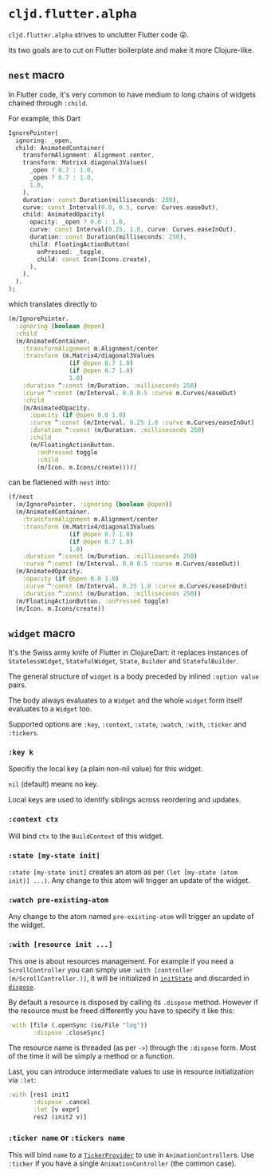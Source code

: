 # `cljd.flutter.alpha`

`cljd.flutter.alpha` strives to unclutter Flutter code 😜.

Its two goals are to cut on Flutter boilerplate and make it more Clojure-like.

## `nest` macro

In Flutter code, it's very common to have medium to long chains of widgets chained through `:child`.

For example, this Dart

```dart
IgnorePointer(
  ignoring: _open,
  child: AnimatedContainer(
    transformAlignment: Alignment.center,
    transform: Matrix4.diagonal3Values(
      _open ? 0.7 : 1.0,
      _open ? 0.7 : 1.0,
      1.0,
    ),
    duration: const Duration(milliseconds: 250),
    curve: const Interval(0.0, 0.5, curve: Curves.easeOut),
    child: AnimatedOpacity(
      opacity: _open ? 0.0 : 1.0,
      curve: const Interval(0.25, 1.0, curve: Curves.easeInOut),
      duration: const Duration(milliseconds: 250),
      child: FloatingActionButton(
        onPressed: _toggle,
        child: const Icon(Icons.create),
      ),
    ),
  ),
);
```

which translates directly to
```clj
(m/IgnorePointer.
  :ignoring (boolean @open)
  :child
  (m/AnimatedContainer.
    :transformAlignment m.Alignment/center
    :transform (m.Matrix4/diagonal3Values
                 (if @open 0.7 1.0)
                 (if @open 0.7 1.0)
                 1.0)
    :duration ^:const (m/Duration. :milliseconds 250)
    :curve ^:const (m/Interval. 0.0 0.5 :curve m.Curves/easeOut)
    :child
    (m/AnimatedOpacity.
      :opacity (if @open 0.0 1.0)
      :curve ^:const (m/Interval. 0.25 1.0 :curve m.Curves/easeInOut)
      :duration ^:const (m/Duration. :milliseconds 250)
      :child
      (m/FloatingActionButton.
        :onPressed toggle
        :child
        (m/Icon. m.Icons/create)))))
```

can be flattened with `nest` into:

```clj
(f/nest
  (m/IgnorePointer. :ignoring (boolean @open))
  (m/AnimatedContainer.
    :transformAlignment m.Alignment/center
    :transform (m.Matrix4/diagonal3Values
                 (if @open 0.7 1.0)
                 (if @open 0.7 1.0)
                 1.0)
    :duration ^:const (m/Duration. :milliseconds 250)
    :curve ^:const (m/Interval. 0.0 0.5 :curve m.Curves/easeOut))
  (m/AnimatedOpacity.
    :opacity (if @open 0.0 1.0)
    :curve ^:const (m/Interval. 0.25 1.0 :curve m.Curves/easeInOut)
    :duration ^:const (m/Duration. :milliseconds 250))
  (m/FloatingActionButton. :onPressed toggle)
  (m/Icon. m.Icons/create))
  ```

## `widget` macro

It's the Swiss army knife of Flutter in ClojureDart: it replaces instances of `StatelessWidget`, `StatefulWidget`, `State`, `Builder` and `StatefulBuilder`.

The general structure of `widget` is a body preceded by inlined `:option value` pairs.

The body always evaluates to a `Widget` and the whole `widget` form itself evaluates to a `Widget` too.

Supported options are `:key`, `:context`, `:state`, `:watch`, `:with`, `:ticker` and `:tickers`.

### `:key k`

Specifiy the local key (a plain non-nil value) for this widget.

`nil` (default) means no key.

Local keys are used to identify siblings across reordering and updates.

### `:context ctx`

Will bind `ctx` to the `BuildContext` of this widget.

### `:state [my-state init]`

`:state [my-state init]` creates an atom as per `(let [my-state (atom init)] ...)`. Any change to this atom will trigger an update of the widget.

### `:watch pre-existing-atom`

Any change to the atom named `pre-existing-atom` will trigger an update of the widget.

### `:with [resource init ...]`

This one is about resources management. For example if you need a `ScrollController` you can simply use `:with [controller (m/ScrollController.)]`, it will be initialized in [`initState`](https://api.flutter.dev/flutter/widgets/State/initState.html) and discarded in [`dispose`](https://api.flutter.dev/flutter/widgets/State/dispose.html).

By default a resource is disposed by calling its `.dispose` method. However if the resource must be freed differently you have to specify it like this:

```clj
:with [file (.openSync (io/File "log"))
       :dispose .closeSync]
```

The resource name is threaded (as per `->`) through the `:dispose` form. Most of the time it will be simply a method or a function.

Last, you can introduce intermediate values to use in resource initialization via `:let`:

```clj
:with [res1 init1
       :dispose .cancel
       :let [v expr]
       res2 (init2 v)]
```

### `:ticker name` or `:tickers name`

This will bind `name` to a [`TickerProvider`](https://api.flutter.dev/flutter/scheduler/TickerProvider-class.html) to use in `AnimationController`s. Use `:ticker` if you have a single `AnimationController` (the common case).
